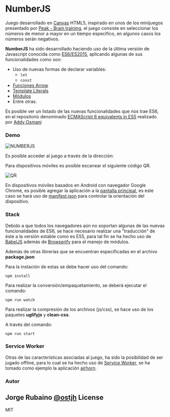# NumberJS

Juego desarrollado en [Canvas] HTML5, inspirado en unos de los minijuegos presentado por [Peak - Brain training], el juego consiste en seleccionar los números de menor a mayor en un tiempo específico, en algunos casos los números serán negativos.

**NumberJS** ha sido desarrollado haciendo uso de la última versión de Javascript conocida como [ES6/ES2015],
aplicando algunas de sus funcionalidades como son:

* Uso de nuevas formas de declarar variables:
  * ``let``
  * ``const``
* [Funciones Arrow]
* [Template Literals]
* [Módulos]
* Entre otras.

Es posible ver un listado de las nuevas funcionalidades que nos trae ES6, en el repositorio denominado
[ECMAScript 6 equivalents in ES5] realizado por [Addy Osmani]

### Demo

![NUMBERJS](https://db.tt/fVuSNFO9)

Es posible acceder al juego a través de la dirección:

Para dispositivos móviles es posible escanear el siguiente código QR.

![QR](https://dl.dropboxusercontent.com/u/181689/imgshoot/qr.png)

En dispositivos móviles basados en Android con navegador Google Chrome, es posible agregar la aplicación a la [pantalla principal], es este caso se hará uso de [manifest.json] para controlar la orientación del dispositivo.

### Stack

Debido a que todos los navegadores aún no soportan algunas de las nuevas funcionalidades de ES6, se hace necesario realizar una "traducción"
de éste a la versión estable como es ES5, para tal fin se ha hecho uso de [BabelJS] además de [Browserify] para el manejo de módulos.

Además de otras librerías que se encuentran específicadas en el archivo **package.json**

Para la instación de estas se debe hacer uso del comando:

```
npm install
```

Para realizar la conversión/empaquetamiento, se deberá ejecutar el comando:

```
npm run watch
```
Para realizar la compresión de los archivos (js/css), se hace uso de los paquetes **uglifyjs** y **clean-css**.

A través del comando:

```
npm run start
```

### Service Worker

Otras de las características asociadas al juego, ha sido la posibilidad de ser jugado offline, para lo cual se ha hecho uso de [Service Worker], se ha tomado como ejemplo la aplicación [airhorn].


### Autor
Jorge Rubaino [@ostjh]
License
----
MIT

[@ostjh]:https://twitter.com/ostjh
[Canvas]:https://developer.mozilla.org/en-US/docs/Web/API/Canvas_API
[Peak - Brain training]:http://www.peak.net/
[ES6/ES2015]:http://www.ecma-international.org/ecma-262/6.0/index.html
[Funciones Arrow]:https://googlechrome.github.io/samples/arrows-es6/
[Template Literals]:https://developers.google.com/web/updates/2015/01/ES6-Template-Strings
[Módulos]:https://developer.mozilla.org/es/docs/Web/JavaScript/Referencia/Sentencias/import
[ECMAScript 6 equivalents in ES5]:https://github.com/addyosmani/es6-equivalents-in-es5#default-parameters
[Addy Osmani]:https://github.com/addyosmani
[BabelJS]:https://babeljs.io/
[Browserify]:http://browserify.org/
[howler]:https://github.com/goldfire/howler.js
[Service Worker]:http://www.html5rocks.com/en/tutorials/service-worker/introduction/?redirect_from_locale=es
[airhorn]:https://github.com/GoogleChrome/airhorn
[pantalla principal]:https://developer.chrome.com/multidevice/images/home_add.png
[manifest.json]:https://developers.google.com/web/updates/2014/11/Support-for-installable-web-apps-with-webapp-manifest-in-chrome-38-for-Android
